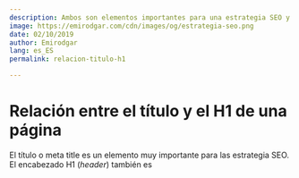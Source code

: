 ```yaml
---
description: Ambos son elementos importantes para una estrategia SEO y deben mantener una relación
image: https://emirodgar.com/cdn/images/og/estrategia-seo.png
date: 02/10/2019
author: Emirodgar
lang: es_ES
permalink: relacion-titulo-h1

--- 
```


# Relación entre el título y el H1 de una página

El título o meta title es un elemento muy importante para las estrategia SEO. El encabezado H1 (*header*) también es 
<!--stackedit_data:
eyJoaXN0b3J5IjpbLTE2MTYzOTg1NTldfQ==
-->